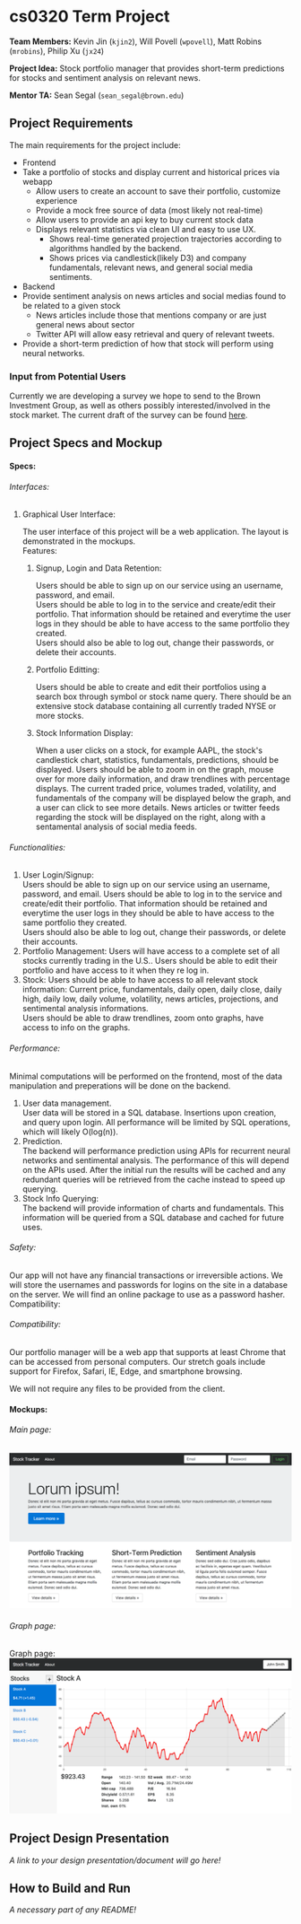 # cs0320 Term Project

**Team Members:** Kevin Jin (`kjin2`), Will Povell (`wpovell`), Matt Robins (`mrobins`), Philip Xu (`jx24`)

**Project Idea:** Stock portfolio manager that provides short-term predictions for stocks and sentiment analysis on relevant news.

**Mentor TA:** Sean Segal (`sean_segal@brown.edu`)

## Project Requirements

The main requirements for the project include:

- Frontend
- Take a portfolio of stocks and display current and historical prices via webapp
	- Allow users to create an account to save their portfolio, customize experience
	- Provide a mock free source of data (most likely not real-time)
	- Allow users to provide an api key to buy current stock data
	- Displays relevant statistics via clean UI and easy to use UX.
		- Shows real-time generated projection trajectories according to algorithms handled by the backend.
		- Shows prices via candlestick(likely D3) and company fundamentals, relevant news, and general social media sentiments.
- Backend
- Provide sentiment analysis on news articles and social medias found to be related to a given stock
	- News articles include those that mentions company or are just general news about sector
	- Twitter API will allow easy retrieval and query of relevant tweets.
- Provide a short-term prediction of how that stock will perform using neural networks.

### Input from Potential Users

Currently we are developing a survey we hope to send to the Brown Investment Group, as well as others possibly interested/involved in the stock market. The current draft of the survey can be found [here](https://docs.google.com/forms/d/e/1FAIpQLSfDgahogxEjuioWqXFXex2qrgF4Y9_TL1Xn3tD_T3l5VIli4Q/viewform?usp=sf_link).

## Project Specs and Mockup
#### Specs:
###### Interfaces:
1. Graphical User Interface:

   The user interface of this project will be a web application. The layout is demonstrated in the mockups.  
   Features:  
   1. Signup, Login and Data Retention:  
   
      Users should be able to sign up on our service using an username, password, and email.  
      Users should be able to log in to the service and create/edit their portfolio. That information should be retained and everytime the user logs in they should be able to have access to the same portfolio they created.  
      Users should also be able to log out, change their passwords, or delete their accounts.
   2. Portfolio Editting:  
   
      Users should be able to create and edit their portfolios using a search box through symbol or stock name query. There should be an extensive stock database containing all currently traded NYSE or more stocks.
   3. Stock Information Display:  
   
      When a user clicks on a stock, for example AAPL, the stock's candlestick chart, statistics, fundamentals, predictions, should be displayed. Users should be able to zoom in on the graph, mouse over for more daily information, and draw trendlines with percentage displays. The current traded price, volumes traded, volatility, and fundamentals of the company will be displayed below the graph, and a user can click to see more details. News articles or twitter feeds regarding the stock will be displayed on the right, along with a sentamental analysis of social media feeds.
###### Functionalities:
1. User Login/Signup:  
   Users should be able to sign up on our service using an username, password, and email. 
   Users should be able to log in to the service and create/edit their portfolio. That information should be retained and everytime the user logs in they should be able to have access to the same portfolio they created.  
   Users should also be able to log out, change their passwords, or delete their accounts.
2. Portfolio Management:
   Users will have access to a complete set of all stocks currently trading in the U.S.. 
   Users should be able to edit their portfolio and have access to it when they re log in.  
3. Stock:
   Users should be able to have access to all relevant stock information: Current price, fundamentals, daily open, daily close, daily high, daily low, daily volume, volatility, news articles, projections, and sentimental analysis informations.  
   Users should be able to draw trendlines, zoom onto graphs, have access to info on the graphs.
###### Performance:
Minimal computations will be performed on the frontend, most of the data manipulation and preperations will be done on the backend.  
1. User data management.  
User data will be stored in a SQL database. Insertions upon creation, and query upon login. All performance will be limited by SQL operations, which will likely O(log(n)).
2. Prediction.  
The backend will performance prediction using APIs for recurrent neural networks and sentimental analysis. The performance of this will depend on the APIs used. After the initial run the results will be cached and any redundant queries will be retrieved from the cache instead to speed up querying.
3. Stock Info Querying:  
The backend will provide information of charts and fundamentals. This information will be queried from a SQL database and cached for future uses.

###### Safety:
Our app will not have any financial transactions or irreversible actions. We will store the usernames and passwords for logins on the site in a database on the server. We will find an online package to use as a password hasher.
Compatibility:

###### Compatibility:
Our portfolio manager will be a web app that supports at least Chrome that can be accessed from personal computers. Our stretch goals include support for Firefox, Safari, IE, Edge, and smartphone browsing.

We will not require any files to be provided from the client.
#### Mockups:
###### Main page:
![Main page](README_src/index_mock.png)

###### Graph page:
Graph page:
![Graph page](README_src/graph_mock.png)

## Project Design Presentation
_A link to your design presentation/document will go here!_

## How to Build and Run
_A necessary part of any README!_
